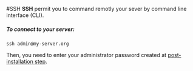 #SSH
**SSH** permit you to command remotly your sever by command line interface (CLI).

##### To connect to your server:

`ssh admin@my-server.org`

Then, you need to enter your administrator password created at [post-installation step](postinstall).